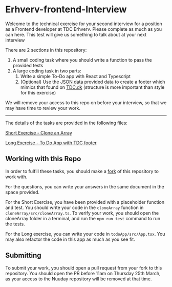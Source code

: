 # Erhverv-frontend-Interview

Welcome to the technical exercise for your second interview for a position as a Frontend developer at TDC Erhverv.
Please complete as much as you can here. This test will give us something to talk about at your next interview

There are 2 sections in this repository:

1. A small coding task where you should write a function to pass the provided tests
2. A large coding task in two parts:
   1. Write a simple To-Do app with React and Typescript
   2. (Optional) Use the [JSON data](jsonBlob.json) provided data to create a footer which mimics that found on [TDC.dk](https://www.tdc.dk) (structure is more important than style for this exercise)

We will remove your access to this repo on before your interview, so that we may have time to review your work.

---

The details of the tasks are provided in the following files:

[Short Exercise - Clone an Array](cloneArray/README.md)

[Long Exercise - To Do App with TDC footer](todoApp/README.md)

## Working with this Repo

In order to fulfill these tasks, you should make a [fork](https://docs.github.com/en/github/getting-started-with-github/fork-a-repo) of this repository to work with.

For the questions, you can write your answers in the same document in the space provided.

For the Short Exercise, you have been provided with a placeholder function and test. You should write your code in the `cloneArray` function in `cloneArray/src/cloneArray.ts`. To verify your work, you should open the cloneArray folder in a terminal, and run the `npm run test` command to run the tests. 

For the Long exercise, you can write your code in `todoApp/src/App.tsx`. You may also refactor the code in this app as much as you see fit.

## Submitting

To submit your work, you should open a pull request from your fork to this repository. You should open the PR before 11am on Thursday 25th March, as your access to the Nuuday repository will be removed at that time.